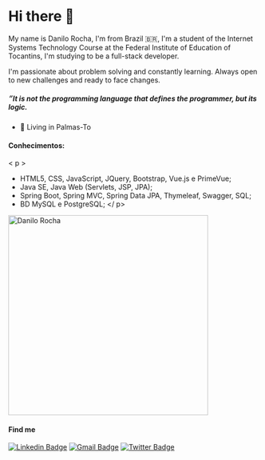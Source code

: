 # Hi there 👋

My name is Danilo Rocha, I'm from Brazil 🇧🇷, I'm a student of the Internet Systems Technology Course at the Federal Institute of Education of Tocantins, I'm studying to be a full-stack developer.

I'm passionate about problem solving and constantly learning. Always open to new challenges and ready to face changes.

#####  ״It is not the programming language that defines the programmer, but its logic.

- 📍 Living in Palmas-To

#### Conhecimentos:
< p >
 - HTML5, CSS, JavaScript, JQuery, Bootstrap, Vue.js e PrimeVue;
 - Java SE, Java Web (Servlets, JSP, JPA);
 - Spring Boot, Spring MVC, Spring Data JPA, Thymeleaf, Swagger, SQL;
 - BD MySQL e PostgreSQL;
</ p>

<p>
    <img align="center" src="https://github-readme-stats.vercel.app/api?username=danilorocha22&count_private=true&show_icons=true&theme=dark&icon_color=268bd2&title_color=white" alt="Danilo Rocha" width="400"/>
</p>

<h4>Find me</h4>

[![Linkedin Badge](https://img.shields.io/badge/-LinkedIn-blue?style=flat-square&logo=Linkedin&logoColor=white&link=https://www.linkedin.com/in/danilo-rocha-silva-18a52317a/)](https://www.linkedin.com/in/danilo-rocha-silva-18a52317a/)
[![Gmail Badge](https://img.shields.io/badge/-Gmail-c14438?style=flat-square&logo=Gmail&logoColor=white&link=mailto:danilo.rochaa@gmail.com)](mailto:danilo.rochaa@gmail.com)
[![Twitter Badge](https://img.shields.io/badge/-Twitter-blue?style=flat-square&logo=Twitter&logoColor=white&link=https://twitter.com/DaniloRochaSil6)](https://twitter.com/DaniloRochaSil6/)
